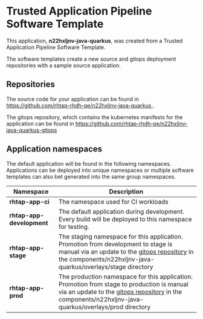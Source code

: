 # Trusted Application Pipeline Software Template

This application, **n22hxljnv-java-quarkus**, was created from a Trusted Application Pipeline Software Template.

The software templates create a new source and gitops deployment repositories with a sample source application. 

## Repositories

The source code for your application can be found in [https://github.com/rhtap-rhdh-qe/n22hxljnv-java-quarkus ](https://github.com/rhtap-rhdh-qe/n22hxljnv-java-quarkus ).
 
The gitops repository, which contains the kubernetes manifests for the application can be found in 
[https://github.com/rhtap-rhdh-qe/n22hxljnv-java-quarkus-gitops ](https://github.com/rhtap-rhdh-qe/n22hxljnv-java-quarkus-gitops ) 

## Application namespaces 

The default application will be found in the following namespaces. Applications can be deployed into unique namespaces or multiple software templates can also bet generated into the same group namespaces.  

|  Namespace   |  Description   |  
| -------- | -------- |
| **rhtap-app-ci** | The namespace used for CI workloads |
| **rhtap-app-development** | The default application during development. Every build will be deployed to this namespace for testing. |
| **rhtap-app-stage** | The staging namespace for this application. Promotion from development to stage is manual via an update to the [gitops repository](https://github.com/rhtap-rhdh-qe/n22hxljnv-java-quarkus-gitops ) in the components/n22hxljnv-java-quarkus/overlays/stage directory |
| **rhtap-app-prod** | The production namespace for this application. Promotion from stage to production is manual via an update to the [gitops repository](https://github.com/rhtap-rhdh-qe/n22hxljnv-java-quarkus-gitops ) in the components/n22hxljnv-java-quarkus/overlays/prod directory |